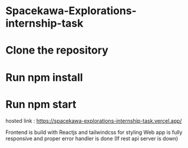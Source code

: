 # Spacekawa-Explorations-internship-task

# Clone the repository
# Run npm install
# Run npm start

hosted link : https://spacekawa-explorations-internship-task.vercel.app/

Frontend is build with Reactjs and tailwindcss for styling
Web app is fully responsive and proper error handler is done (If rest api server is down)
